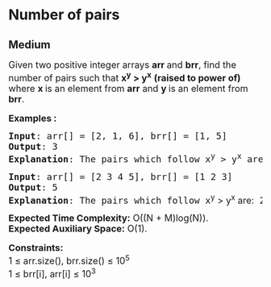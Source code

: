 # Number of pairs
## Medium
<div class="problems_problem_content__Xm_eO"><p><span style="font-size: 18px;">Given two positive integer arrays <strong>arr </strong>and <strong>brr</strong>, find the number of pairs such that&nbsp;<strong>x<sup>y</sup> &gt; y<sup>x</sup></strong>&nbsp;<strong>(raised to power of)</strong> where <strong>x </strong>is an element from <strong>arr</strong> and <strong>y </strong>is an element from <strong>brr</strong>.</span><br><br><span style="font-size: 18px;"><strong>Examples :</strong></span></p>
<pre><span style="font-size: 18px;"><strong>Input</strong>: arr[] = [2, 1, 6], brr[] = [1, 5]
<strong>Output</strong>: 3
<strong>Explanation</strong>: The pairs which follow x<sup>y</sup> &gt; y<sup>x</sup> are: 2<sup>1</sup> &gt; 1<sup>2</sup>,&nbsp; 2<sup>5</sup> &gt; 5<sup>2</sup> and 6<sup>1</sup> &gt; 1<sup>6 .</sup></span></pre>
<pre><span style="font-size: 18px;"><strong>Input</strong>: arr[] = [2 3 4 5], brr[] = [1 2 3]
<strong>Output</strong>: 5
<strong>Explanation</strong>: The pairs which follow x<sup style="font-family: -apple-system, BlinkMacSystemFont, 'Segoe UI', Roboto, Oxygen, Ubuntu, Cantarell, 'Open Sans', 'Helvetica Neue', sans-serif;">y</sup><span style="font-family: -apple-system, BlinkMacSystemFont, 'Segoe UI', Roboto, Oxygen, Ubuntu, Cantarell, 'Open Sans', 'Helvetica Neue', sans-serif;"> &gt; y</span><sup style="font-family: -apple-system, BlinkMacSystemFont, 'Segoe UI', Roboto, Oxygen, Ubuntu, Cantarell, 'Open Sans', 'Helvetica Neue', sans-serif;">x</sup><span style="font-family: -apple-system, BlinkMacSystemFont, 'Segoe UI', Roboto, Oxygen, Ubuntu, Cantarell, 'Open Sans', 'Helvetica Neue', sans-serif;"> are:</span> 2<sup>1 </sup>&gt; 1<sup>2</sup> , 3<sup>1</sup> &gt; 1<sup>3 </sup>, 3<sup>2</sup> &gt; 2<sup>3</sup> , 4<sup>1</sup> &gt; 1<sup>4</sup> , 5<sup>1</sup> &gt; 1<sup>5&nbsp;</sup>.</span></pre>
<p><span style="font-size: 18px;"><strong>Expected Time Complexity:</strong>&nbsp;O((N + M)log(N)).<br><strong>Expected Auxiliary Space:</strong>&nbsp;O(1).</span><br><br><span style="font-size: 18px;"><strong>Constraints:</strong><br>1 ≤ arr.size(), brr.size() ≤ 10<sup>5</sup><br>1 ≤ brr[i], arr[i] ≤ 10<sup>3</sup></span></p></div>